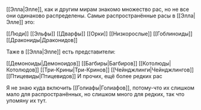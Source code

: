 [[Элла|Элле]], как и другим мирам знакомо множество рас, но не все они одинаково распределены. Самые распространённые расы в [[Элла|Элле]] это:

[[Люди]]
[[Эльфы]]
[[Дварфы]]
[[Орки]]
[[Низкорослые]]
[[Гоблиноиды]]
[[Дракониды|Драконидов]]

Таже в [[Элла|Элле]] есть представители:

[[Демоноиды|Демоноидов]]
[[Багбиры|Багбиров]]
[[Котолюды|Котолюдов]]
[[Три-Крины|Три-Кринов]]
[[Чейнджлинги|Чейнджлингов]]
[[Птицевиды|Птицевидов]]
И прочих, ещё более редких рас

Я не знаю куда включить [[Голиафы|Голиафов]], потому-что их слишком мало для распространённых, но слишком много для редких, так что упомяну их тут.